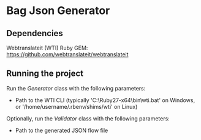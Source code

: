 # Bag Json Generator
## Dependencies
Webtranslateit (WTI) Ruby GEM: https://github.com/webtranslateit/webtranslateit

## Running the project

Run the *Generator* class with the following parameters:
* Path to the WTI CLI (typically 'C:\\Ruby27-x64\\bin\\wti.bat' on Windows, or '/home/username/.rbenv/shims/wti' on Linux)

Optionally, run the *Validator* class with the following parameters:
* Path to the generated JSON flow file